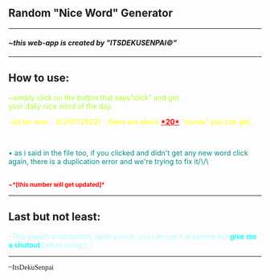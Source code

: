 ## Random "Nice Word" Generator

---

#### ~_this web-app is created by "ITSDEKUSENPAI©"_

---

## How to use:

<p style="color:greenyellow;">~simply click on the button that says"click" and get<br>
your daily nice word of the day.</p>

<p style="color:yellow;">~as for now&nbsp&nbsp&nbsp&nbsp(02/07/2022)&nbsp&nbsp&nbsp&nbspthere are about <strong style="text-decoration:underline; color:red;">*20*</strong> "words" you can get.</p>
<br>
<p style="color:darkcyan;">• as i said in the file too, if you clicked and didn't get any new word click again, there is a duplication error and we're trying to fix it/\/\</p>
<br>
<strong style="color:red; font-size:smaller;">
~*[this number will get updated]*
</strong>

---

## Last but not least:

<p style="color:cyan; font-weight:100;">~This project is completely open source. you can use it anywhere but <b style="font-weight:600;">give me a shutout</b> before using it :)</p>

---

<p style="font-family:cursive;">~ItsDekuSenpai</p>
